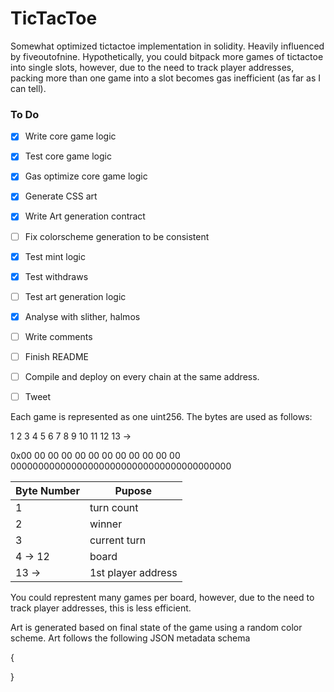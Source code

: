 # TicTacToe

Somewhat optimized tictactoe implementation in solidity. 
Heavily influenced by fiveoutofnine.  Hypothetically, you could bitpack more games of tictactoe into single slots,
however, due to the need to track player addresses, packing more than one game into a slot becomes gas inefficient (as far as I can tell).

### To Do 
- [x] Write core game logic 
- [x] Test core game logic 
- [x] Gas optimize core game logic
- [x] Generate CSS art 
- [x] Write Art generation contract 
- [ ] Fix colorscheme generation to be consistent
- [x] Test mint logic 
- [x] Test withdraws
- [ ] Test art generation logic 
- [x] Analyse with slither, halmos
- [ ] Write comments 
- [ ] Finish README 
- [ ] Compile and deploy on every chain at the same address.  
- [ ] Tweet



Each game is represented as one uint256.  The bytes are used as follows: 

   1  2  3  4  5  6  7  8  9 10 11 12 13 ->

0x00 00 00 00 00 00 00 00 00 00 00 00 0000000000000000000000000000000000000000 

| Byte Number | Pupose             |
| ----------- | ------------------ |
| 1           | turn count         |
| 2           | winner             |
| 3           | current turn       |
| 4  ->  12   | board              | 
| 13 ->       | 1st player address | 

You could represtent many games per board, however, due to the need to track player addresses, this is less efficient. 

Art is generated based on final state of the game using a random color scheme.  Art follows the following JSON metadata schema 

{

}

